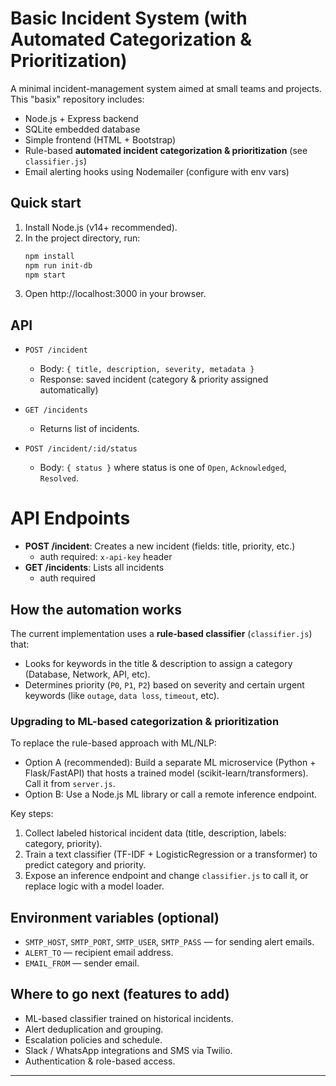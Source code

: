 # Basic Incident System (with Automated Categorization & Prioritization)

A minimal incident-management system aimed at small teams and projects. This "basix" repository includes:

- Node.js + Express backend
- SQLite embedded database
- Simple frontend (HTML + Bootstrap)
- Rule-based **automated incident categorization & prioritization** (see `classifier.js`)
- Email alerting hooks using Nodemailer (configure with env vars)

## Quick start

1. Install Node.js (v14+ recommended).
2. In the project directory, run:
   ```bash
   npm install
   npm run init-db
   npm start
   ```
3. Open http://localhost:3000 in your browser.

## API

- `POST /incident`
  - Body: `{ title, description, severity, metadata }`
  - Response: saved incident (category & priority assigned automatically)

- `GET /incidents`
  - Returns list of incidents.

- `POST /incident/:id/status`
  - Body: `{ status }` where status is one of `Open`, `Acknowledged`, `Resolved`.

# API Endpoints
- **POST /incident**: Creates a new incident (fields: title, priority, etc.)
  - auth required: `x-api-key` header
- **GET /incidents**: Lists all incidents
  - auth required

## How the automation works

The current implementation uses a **rule-based classifier** (`classifier.js`) that:
- Looks for keywords in the title & description to assign a category (Database, Network, API, etc).
- Determines priority (`P0`, `P1`, `P2`) based on severity and certain urgent keywords (like `outage`, `data loss`, `timeout`, etc).

### Upgrading to ML-based categorization & prioritization
To replace the rule-based approach with ML/NLP:
- Option A (recommended): Build a separate ML microservice (Python + Flask/FastAPI) that hosts a trained model (scikit-learn/transformers). Call it from `server.js`.
- Option B: Use a Node.js ML library or call a remote inference endpoint.

Key steps:
1. Collect labeled historical incident data (title, description, labels: category, priority).
2. Train a text classifier (TF-IDF + LogisticRegression or a transformer) to predict category and priority.
3. Expose an inference endpoint and change `classifier.js` to call it, or replace logic with a model loader.

## Environment variables (optional)
- `SMTP_HOST`, `SMTP_PORT`, `SMTP_USER`, `SMTP_PASS` — for sending alert emails.
- `ALERT_TO` — recipient email address.
- `EMAIL_FROM` — sender email.

## Where to go next (features to add)
- ML-based classifier trained on historical incidents.
- Alert deduplication and grouping.
- Escalation policies and schedule.
- Slack / WhatsApp integrations and SMS via Twilio.
- Authentication & role-based access.

---
